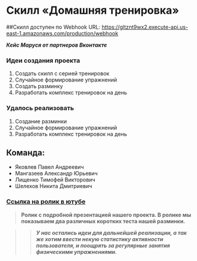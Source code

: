 # Cкилл «Домашняя тренировка»

##Скилл доступен по Webhook URL: https://gltznt9wx2.execute-api.us-east-1.amazonaws.com/production/webhook

***Кейс Маруся от партнеров Вконтакте***

### Идеи создания проекта
1. Создать скилл с серией тренировок
2. Случайное формирование упражнений
3. Создать разминку
4. Разработать комплекс тренировок на день 


### Удалось реализовать
1. Создание разминки
2. Случайное формирование упражнений
3. Разработать комплекс тренировок на день 

## Команда:
* Яковлев Павел Андреевич
* Мангазеев Александр Юрьевич
* Лищенко Тимофей Викторович
* Шелехов Никита Дмитриевич

### [Ссылка на ролик в ютубе](https://www.youtube.com/watch?v=qxt3VQHsCpw&feature=emb_title 'Сслыка на видеоролик с презентацией')
> **Ролик с подробной презентацией нашего проекта. В ролике мы показываем два различных коротких теста нашей разминки.**

>> ***У нас остались идеи для дальнейшей реализации, а так же хотим ввести некую статистику активности пользователя, и поощрять за регулярные занятия физическими упражнениями.***